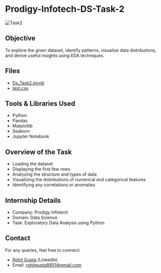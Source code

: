 # Prodigy-Infotech-DS-Task-2
![Task2](https://github.com/user-attachments/assets/e1a6afd3-8679-4ffc-b677-0698b0273739)

##  Objective
To explore the given dataset, identify patterns, visualize data distributions, and derive useful insights using EDA techniques.

##  Files
- <a>[Ds_Task2.ipynb ](https://github.com/rohitg8951/Prodigy-Infotech-DS-Task-2/blob/main/Ds_Task2.ipynb)</a>
- <a>[test.csv ](https://github.com/rohitg8951/Prodigy-Infotech-DS-Task-2/blob/main/test.csv)</a>
##  Tools & Libraries Used

- Python
- Pandas
- Matplotlib
- Seaborn
- Jupyter Notebook

##  Overview of the Task

- Loading the dataset
- Displaying the first few rows
- Analyzing the structure and types of data
- Visualizing the distributions of numerical and categorical features
- Identifying any correlations or anomalies

## Internship Details
- Company: Prodigy Infotech
- Domain: Data Science
- Task: Exploratory Data Analysis using Python

## Contact
For any queries, feel free to connect:
- <a>[Rohit Gupta ](https://www.linkedin.com/in/rohit-gupta21-8951axbih/)(LinkedIn)</a>
- Email: rohitgupta8951@gmail.com
